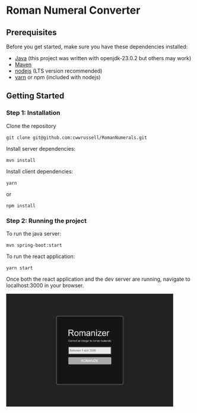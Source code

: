 # Roman Numeral Converter

## Prerequisites

Before you get started, make sure you have these dependencies installed:

- [Java](https://www.java.com/en/) (this project was written with openjdk-23.0.2 but others may work)
- [Maven](https://maven.apache.org/)
- [nodejs](https://nodejs.org/en) (LTS version recommended)
- [yarn](https://yarnpkg.com/getting-started/install) or npm (included with nodejs)

## Getting Started

### Step 1: Installation

Clone the repository

```shell
git clone git@github.com:cwwrussell/RomanNumerals.git
```

Install server dependencies:

```shell
mvn install
```

Install client dependencies:

```shell
yarn
```

or

```shell
npm install
```

### Step 2: Running the project

To run the java server:

```shell
mvn spring-boot:start
```

To run the react application:

```shell
yarn start
```

Once both the react application and the dev server are running,
navigate to localhost:3000 in your browser.

<img src="assets/romanizer.png" width="450" />

